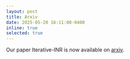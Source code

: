 ```yaml
---
layout: post
title: Arxiv
date: 2025-05-20 16:11:00-0400
inline: true
selected: true
---
```


Our paper Iterative-INR is now available on [arxiv](https://arxiv.org/abs/2504.17364).
